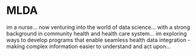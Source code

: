 # MLDA
im a nurse... now venturing into the world of data science... with a strong background in community health and health care system... im exploring ways to develop programs that enable seamless health data integration - making complex information easier to understand and act upon... 
